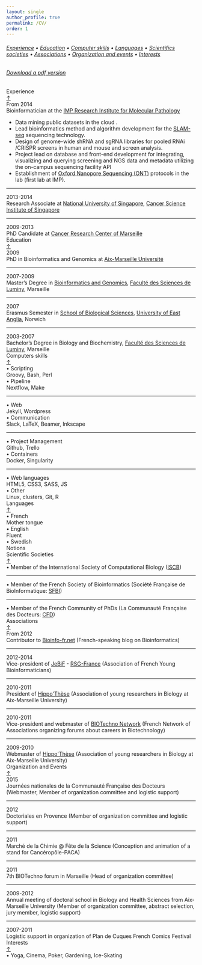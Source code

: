 ```yaml
---
layout: single
author_profile: true
permalink: /CV/
order: 1
---
```

<div class="card-columns only-one-column">

  <div class="card">
    <h6 class="card-text text-muted alert alert-dark">
      <a href="#experience">Experience</a> •
      <a href="#education">Education</a> •
      <a href="#skills">Computer skills</a> •
      <a href="#languages">Languages</a> •
      <a href="#societies">Scientifics societies</a> •
      <a href="#associations">Associations</a> •
      <a href="#events">Organization and events</a> •
      <a href="#interests">Interests</a>
    </h6>
  </div>

  <div class="card">
    <h6 class="card-text text-muted alert alert-dark">
      <i class="fa fa-download" aria-hidden="true"></i> <a href="/assets/mycv/CV-MGarcia-latest.pdf" target="_blank">Download a pdf version</a>
    </h6>
  </div>

  <div class="card">
    <a name="experience"></a>
    <div class="card-header h2">
      <i class="fa fa-building" aria-hidden="true"></i> Experience
      <div class="float-right"><a href="#top">&uarr;</a></div>
    </div>
    <div class="container">
      <div class="row">
        <div class="col-md-2">
          <i class="fa fa-calendar" aria-hidden="true"></i> From 2014
        </div>
        <div class="col">
          Bioinformatician at the <a href="https://www.imp.ac.at/" target="blank">IMP Research Institute for Molecular Pathology</a>
          <ul>
          <li><span><i class="mdi mdi-clipboard-check-outline"></i></span>Data mining public datasets in the cloud <i class="fab fa-aws" aria-hidden="true"></i>.</li>
          <li><span><i class="mdi mdi-clipboard-check-outline"></i></span>Lead bioinformatics method and algorithm development for the <a href="https://www.nature.com/articles/nmeth.4435">SLAM-seq</a> sequencing technology.</li>
          <li><span><i class="mdi mdi-finance"></i></span>Design of genome-wide shRNA and sgRNA libraries for pooled RNAi /CRISPR screens in human and mouse and screen analysis.</li>
          <li><span><i class="mdi mdi-finance"></i></span>Project lead on database and front-end development for integrating, visualizing and querying screening and NGS data and metadata utilizing the on-campus sequencing facility API</li>
          <li><span><i class="mdi mdi-server"></i></span>Establishment of <a href="https://nanoporetech.com">Oxford Nanopore Sequencing (ONT)</a> protocols in the lab (first lab at IMP).</li>
          </ul>
        </div>
      </div>
      <hr>
      <div class="row">
        <div class="col-md-2">
          <i class="fa fa-calendar" aria-hidden="true"></i> 2013-2014
        </div>
        <div class="col">
          Research Associate at <a href="http://www.nus.edu.sg/" target="_blank">National University of Singapore</a>, <a href="https://www.csi.nus.edu.sg/" target="_blank">Cancer Science Institute of Singapore</a>
        </div>
      </div>
      <hr>
      <div class="row">
        <div class="col-md-2">
          <i class="fa fa-calendar" aria-hidden="true"></i> 2009-2013
        </div>
        <div class="col">
          PhD Candidate at <a href="http://crcm.marseille.inserm.fr/" target="_blank">Cancer Research Center of Marseille</a>
        </div>
      </div>
    </div>
  </div>

  <div class="card">
    <a name="education"></a>
    <div class="card-header h2">
      <i class="fa fa-university" aria-hidden="true"></i> Education
      <div class="float-right"><a href="#top">&uarr;</a></div>
    </div>
    <div class="container">
      <div class="row">
        <div class="col-md-2">
          <i class="fa fa-calendar" aria-hidden="true"></i> 2009
        </div>
        <div class="col">
          PhD in Bioinformatics and Genomics at <a href="http://www.univ-amu.fr/" target="_blank">Aix-Marseille Université</a>
        </div>
      </div>
      <hr>
      <div class="row">
        <div class="col-md-2">
          <i class="fa fa-calendar" aria-hidden="true"></i> 2007-2009
        </div>
        <div class="col">
          Master’s Degree in <a href="http://biologie.univ-mrs.fr/masterBBSG/" target="_blank">Bioinformatics and Genomics</a>, <a href="http://biologie.univ-mrs.fr/" target="_blank">Faculté des Sciences de Luminy</a>, Marseille
        </div>
      </div>
      <hr>
      <div class="row">
        <div class="col-md-2">
          <i class="fa fa-calendar" aria-hidden="true"></i> 2007
        </div>
        <div class="col">
          Erasmus Semester in <a href="https://www.uea.ac.uk/biological-sciences" target="_blank">School of Biological Sciences</a>, <a href="https://www.uea.ac.uk/" target="_blank">University of East Anglia</a>, Norwich
        </div>
      </div>
      <hr>
      <div class="row">
        <div class="col-md-2">
          <i class="fa fa-calendar" aria-hidden="true"></i>   2003-2007
        </div>
        <div class="col">
          Bachelor’s Degree in Biology and Biochemistry, <a href="http://biologie.univ-mrs.fr/" target="_blank">Faculté des Sciences de Luminy</a>, Marseille
        </div>
      </div>
    </div>
  </div>

  <div class="card">
    <a name="skills"></a>
    <div class="card-header h2">
      <i class="fa fa-laptop" aria-hidden="true"></i> Computers skills
      <div class="float-right"><a href="#top">&uarr;</a></div>
    </div>
    <div class="container">
      <div class="row">
        <div class="col-md-2">
          • Scripting
        </div>
        <div class="col-md-4">
          Groovy, Bash, Perl
        </div>
        <div class="col-md-2">
          • Pipeline
        </div>
        <div class="col-md-4">
          Nextflow, Make
        </div>
      </div>
      <hr>
      <div class="row">
        <div class="col-md-2">
          • Web
        </div>
        <div class="col-md-4">
          Jekyll, Wordpress
        </div>
        <div class="col-md-2">
          • Communication
        </div>
        <div class="col-md-4">
          Slack, LaTeX, Beamer, Inkscape
        </div>
      </div>
      <hr>
      <div class="row">
        <div class="col-md-2">
          • Project Management
        </div>
        <div class="col-md-4">
          Github, Trello
        </div>
        <div class="col-md-2">
          • Containers
        </div>
        <div class="col-md-4">
          Docker, Singularity
        </div>
      </div>
      <hr>
      <div class="row">
        <div class="col-md-2">
          • Web languages
        </div>
        <div class="col-md-4">
          HTML5, CSS3, SASS, JS
        </div>
        <div class="col-md-2">
          • Other
        </div>
        <div class="col-md-4">
          Linux, clusters, Git, R
        </div>
      </div>
    </div>
  </div>

  <div class="card">
    <a name="languages"></a>
    <div class="card-header h2">
      <i class="fa fa-comment" aria-hidden="true"></i> Languages
      <div class="float-right"><a href="#top">&uarr;</a></div>
    </div>
    <div class="container">
      <div class="row">
        <div class="col-md-2">
          • French
        </div>
        <div class="col-md-2">
          Mother tongue
        </div>
        <div class="col-md-2">
          • English
        </div>
        <div class="col-md-2">
          Fluent
        </div>
        <div class="col-md-2">
          • Swedish
        </div>
        <div class="col-md-2">
          Notions
        </div>
      </div>
    </div>
  </div>

  <div class="card">
    <a name="societies"></a>
    <div class="card-header h2">
      <i class="fa fa-flask" aria-hidden="true"></i> Scientific Societies
      <div class="float-right"><a href="#top">&uarr;</a></div>
    </div>
    <div class="container">
      <div class="row">
        <div class="col">
          • Member of the International Society of Computational Biology (<a href="https://www.iscb.org/" target="_blank">ISCB</a>)
        </div>
      </div>
      <hr>
      <div class="row">
        <div class="col">
          • Member of the French Society of Bioinformatics (Société Française de BioInformatique: <a href="https://www.sfbi.fr/" target="_blank">SFBI</a>)
        </div>
      </div>
      <hr>
      <div class="row">
        <div class="col">
          • Member of the French Community of PhDs (La Communauté Française des Docteurs: <a href="https://andes.asso.free.fr/communaute-docteurs/" target="_blank">CFD</a>)
        </div>
      </div>
    </div>
  </div>

  <div class="card">
    <a name="associations"></a>
    <div class="card-header h2">
      <i class="fa fa-users" aria-hidden="true"></i> Associations
      <div class="float-right"><a href="#top">&uarr;</a></div>
    </div>
    <div class="container">
      <div class="row">
        <div class="col-md-2">
          <i class="fa fa-calendar" aria-hidden="true"></i>  From 2012
        </div>
        <div class="col">
          Contributor to <a href="https://bioinfo-fr.net/" target="_blank">Bioinfo-fr.net</a> (French-speaking blog on Bioinformatics)
        </div>
      </div>
      <hr>
      <div class="row">
        <div class="col-md-2">
          <i class="fa fa-calendar" aria-hidden="true"></i>  2012-2014
        </div>
        <div class="col">
          Vice-president of <a href="https://jebif.fr/" target="_blank">JeBiF</a> - <a href="http://www.iscbsc.org/rsg/rsg-france">RSG-France</a> (Association of French Young Bioinformaticians)
        </div>
      </div>
      <hr>
      <div class="row">
        <div class="col-md-2">
          <i class="fa fa-calendar" aria-hidden="true"></i>  2010-2011
        </div>
        <div class="col">
          President of <a href="https://www.hippothese.asso.fr/" target="_blank">Hippo'Thèse</a> (Association of young researchers in Biology at Aix-Marseille University)
        </div>
      </div>
      <hr>
      <div class="row">
        <div class="col-md-2">
          <i class="fa fa-calendar" aria-hidden="true"></i>  2010-2011
        </div>
        <div class="col">
          Vice-president and webmaster of <a href="http://www.reseau-biotechno.com/" target="_blank">BIOTechno Network</a> (French Network of Associations organizing forums about careers in Biotechnology)
        </div>
      </div>
      <hr>
      <div class="row">
        <div class="col-md-2">
          <i class="fa fa-calendar" aria-hidden="true"></i>  2009-2010
        </div>
        <div class="col">
          Webmaster of <a href="http://www.hippothese.asso.fr/" target="_blank">Hippo'Thèse</a> (Association of young researchers in Biology at Aix-Marseille University)
        </div>
      </div>
    </div>
  </div>

  <div class="card">
    <a name="events"></a>
    <div class="card-header h2">
      <i class="fa fa-list" aria-hidden="true"></i> Organization and Events
      <div class="float-right"><a href="#top">&uarr;</a></div>
    </div>
    <div class="container">
      <div class="row">
        <div class="col-md-2">
          <i class="fa fa-calendar" aria-hidden="true"></i> 2015
        </div>
        <div class="col">
          Journées nationales de la Communauté Française des Docteurs (Webmaster, Member of organization committee and logistic support)
        </div>
      </div>
      <hr>
      <div class="row">
        <div class="col-md-2">
          <i class="fa fa-calendar" aria-hidden="true"></i> 2012
        </div>
        <div class="col">
          Doctoriales en Provence (Member of organization committee and logistic support)
        </div>
      </div>
      <hr>
      <div class="row">
        <div class="col-md-2">
          <i class="fa fa-calendar" aria-hidden="true"></i> 2011
        </div>
        <div class="col">
          Marché de la Chimie @ Fête de la Science (Conception and animation of a stand for Cancéropôle-PACA)
        </div>
      </div>
      <hr>
      <div class="row">
        <div class="col-md-2">
          <i class="fa fa-calendar" aria-hidden="true"></i> 2011
        </div>
        <div class="col">
          7th BIOTechno forum in Marseille (Head of organization committee)
        </div>
      </div>
      <hr>
      <div class="row">
        <div class="col-md-2">
          <i class="fa fa-calendar" aria-hidden="true"></i> 2009-2012
        </div>
        <div class="col">
          Annual meeting of doctoral school in Biology and Health Sciences from Aix-Marseille University (Member of organization committee, abstract selection, jury member, logistic support)
        </div>
      </div>
      <hr>
      <div class="row">
        <div class="col-md-2">
          <i class="fa fa-calendar" aria-hidden="true"></i> 2007-2011
        </div>
        <div class="col">
          Logistic support in organization of Plan de Cuques French Comics Festival
        </div>
      </div>
    </div>
  </div>

  <div class="card">
    <a name="interests"></a>
    <div class="card-header h2">
      <i class="fa fa-info-circle" aria-hidden="true"></i> Interests
      <div class="float-right"><a href="#top">&uarr;</a></div>
    </div>
    <div class="container">
      <div class="row">
        <div class="col">
          • Yoga, Cinema, Poker, Gardening, Ice-Skating
        </div>
      </div>
    </div>
  </div>

</div>
